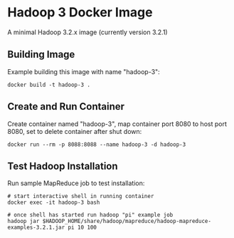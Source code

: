 # Hadoop 3 Docker Image
A minimal Hadoop 3.2.x image (currently version 3.2.1)

## Building Image
Example building this image with name "hadoop-3":

    docker build -t hadoop-3 .

## Create and Run Container
Create container named "hadoop-3", map container port 8080 to host port 8080, set to delete container after shut down:
   
    docker run --rm -p 8088:8088 --name hadoop-3 -d hadoop-3

## Test Hadoop Installation
Run sample MapReduce job to test installation:

    # start interactive shell in running container
    docker exec -it hadoop-3 bash

    # once shell has started run hadoop "pi" example job
    hadoop jar $HADOOP_HOME/share/hadoop/mapreduce/hadoop-mapreduce-examples-3.2.1.jar pi 10 100

